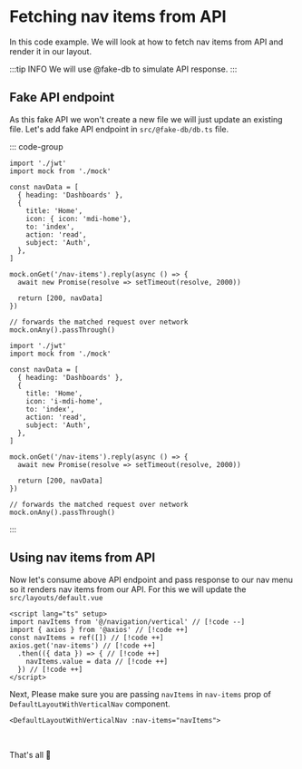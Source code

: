# Fetching nav items from API

In this code example. We will look at how to fetch nav items from API and render it in our layout.

<!-- TODO: Use starter-kit for code examples -->

:::tip INFO
We will use @fake-db to simulate API response.
:::

## Fake API endpoint

As this fake API we won't create a new file we will just update an existing file. Let's add fake API endpoint in `src/@fake-db/db.ts` file.

::: code-group

```ts{4-19} [TS]
import './jwt'
import mock from './mock'

const navData = [
  { heading: 'Dashboards' },
  {
    title: 'Home',
    icon: { icon: 'mdi-home'},
    to: 'index',
    action: 'read',
    subject: 'Auth',
  },
]

mock.onGet('/nav-items').reply(async () => {
  await new Promise(resolve => setTimeout(resolve, 2000))

  return [200, navData]
})

// forwards the matched request over network
mock.onAny().passThrough()
```

```js{4-19} [JS]
import './jwt'
import mock from './mock'

const navData = [
  { heading: 'Dashboards' },
  {
    title: 'Home',
    icon: 'i-mdi-home',
    to: 'index',
    action: 'read',
    subject: 'Auth',
  },
]

mock.onGet('/nav-items').reply(async () => {
  await new Promise(resolve => setTimeout(resolve, 2000))

  return [200, navData]
})

// forwards the matched request over network
mock.onAny().passThrough()
```

:::

## Using nav items from API

Now let's consume above API endpoint and pass response to our nav menu so it renders nav items from our API. For this we will update the `src/layouts/default.vue`

```vue
<script lang="ts" setup>
import navItems from '@/navigation/vertical' // [!code --]
import { axios } from '@axios' // [!code ++]
const navItems = ref([]) // [!code ++]
axios.get('nav-items') // [!code ++]
  .then(({ data }) => { // [!code ++]
    navItems.value = data // [!code ++]
  }) // [!code ++]
</script>
```

Next, Please make sure you are passing `navItems` in `nav-items` prop of `DefaultLayoutWithVerticalNav` component.

```vue
<DefaultLayoutWithVerticalNav :nav-items="navItems">
```

<br>

That's all 🥳
